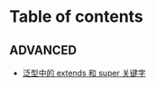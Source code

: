 # Table of contents

## ADVANCED

* [泛型中的 extends 和 super 关键字](advanced/extends_and_super_in_generics.md)
